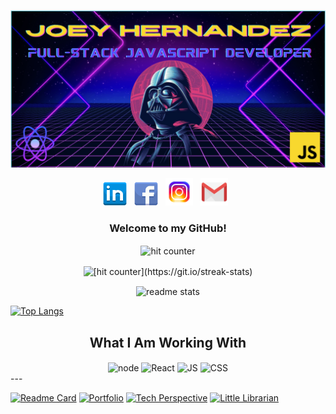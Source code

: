 ![Header Image](./assets/header.png)

<p align="center">
<a href="https://www.linkedin.com/in/jmhernandez2six/" target="_blank" rel="noopener noreferrer"><img height="38" src="./assets/icons8-linkedin-64.png"></a>&nbsp;&nbsp;
<a href="https://www.facebook.com/JMHernandez26/" target="_blank" rel="noopener noreferrer"><img height="38" src="./assets/icons8-facebook-64.png"></a>&nbsp;&nbsp;
<a href="https://www.instagram.com/hoppy_marsupial/" target="_blank" rel="noopener noreferrer"><img height="44" src="./assets/icons8-instagram-96.png"></a>&nbsp;&nbsp;
<a href="mailto:joeycodes26@gmail.com" target="_blank" rel="noopener noreferrer"><img height="44" src="./assets/icons8-gmail-logo-96.png"></a>&nbsp;&nbsp;
</p>

<h3 align="center">Welcome to my GitHub!</h3>

<div align="center">
<p></p>
<img src="https://profile-counter.glitch.me/fnky/count.svg" alt="hit counter" align="center">
</div>

<div align="center">
<p></p>
<img src="https://github-readme-streak-stats.herokuapp.com/?user=josephhernandez26&theme=neon-dark" alt="[hit counter](https://git.io/streak-stats)" align="center">
</div>

<div align="center">
<p></p>
<img src="https://github-readme-stats.vercel.app/api?username=josephhernandez26&count_private=true&show_icons=true&theme=dracula" alt="readme stats" align="center">
</div>

[![Top Langs](https://github-readme-stats.vercel.app/api/top-langs/?username=josephhernandez26&layout=compact&theme=midnight-purple&card_width=800&hide_border=false)](https://github.com/josephhernandez26/github-readme-stats)

<h2 align="center">What I Am Working With</h2>

<div align="center">
<p></p>
<img src="https://img.shields.io/badge/Developer-Node-informational?style=flat&logo=node.js&logoColor=68a063&color=68a063" alt="node" align="center">
<img src="https://img.shields.io/badge/Developer-React-informational?style=flat&logo=react&logoColor=00ffff&color=00ffff" alt="React" align="center">
<img src="https://img.shields.io/badge/Developer-JavaScript-informational?style=flat&logo=javascript&logoColor=f0db4f&color=f0db4f" alt="JS" align="center">
<img src="https://img.shields.io/badge/Developer-CSS-informational?style=flat&logo=css-wizardry&logoColor=66d3fa&color=66d3fa" alt="CSS" align="center">
</div>
---

[![Readme Card](https://github-readme-stats.vercel.app/api/pin/?username=josephhernandez26&repo=josephhernandez26&theme=chartreuse-dark&show_icons=true)](https://github.com/anuraghazra/github-readme-stats)
[![Portfolio](https://github-readme-stats.vercel.app/api/pin/?username=josephhernandez26&repo=Portfolio&theme=chartreuse-dark&show_icons=true)](https://github.com/anuraghazra/github-readme-stats)
[![Tech Perspective](https://github-readme-stats.vercel.app/api/pin/?username=Meltingpot-Data&repo=techperspective-front&theme=chartreuse-dark&show_icons=true)](https://github.com/anuraghazra/github-readme-stats)
[![Little Librarian](https://github-readme-stats.vercel.app/api/pin/?username=Open-Hand-Data&repo=little-librarian-front&theme=chartreuse-dark&show_icons=true)](https://github.com/anuraghazra/github-readme-stats)